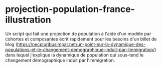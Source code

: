 # projection-population-france-illustration
Un script qui fait une projection de population à l'aide d'un modèle par cohortes et composantes écrit rapidement pour les besoins d'un billet de blog (https://necpluribusimpar.net/un-point-sur-la-dynamique-des-populations-et-le-changement-demographique-induit-par-limmigration/) dans lequel j'explique la dynamique de population qui sous-tend le changement démographique induit par l'immigration.
